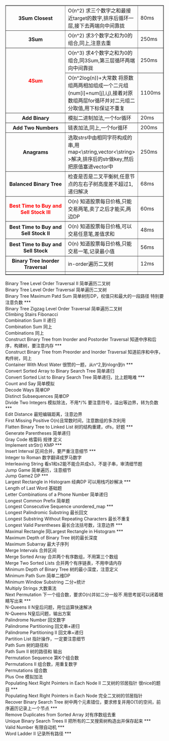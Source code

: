 
<table border="1">
<tr>
<th width = "300">3Sum Closest</th>		
<td>O(n^2) 求三个数字之和最接近target的数字,排序后循环一层,接下去两端向中间靠拢</td>
<td>80ms</td>
</tr>
<tr>
<th>3Sum</th>				
<td>O(n^2) 求3个数字之和为0的组合,同上,注意去重</td> 
<td>250ms</td>
</tr>
<tr>
<th rowspan="2"><font color="red">4Sum</font></th>
<td>O(n^3) 求4个数字之和为0的组合,同3Sum,第三层循环两端向中间靠拢</td>
<td>250ms</td>
</tr>
<tr>
<td>O(n^2log(n))+大常数 将原数组两两相加组成一个二元组(num[i]+num[j],i,j),接着对原数组两层for循环并对二元组二分取值,用下标保证不重复</td>
<td>1100ms</td>
</tr>
<tr>
<th>Add Binary</th>
<td>模拟二进制加法,一个for循环</td>
<td>20ms</td>
</tr>
<tr>
<th>Add Two Numbers</th>
<td>链表加法,同上,一个for循环</td>
<td>200ms</td>
</tr>
<tr>
<th>Anagrams</th>
<td>选取strs中由相同字符构成的串,用map<\string,vector<\string> >解决,排序后的str做key,然后把原值塞进vector中</td>
<td>250ms</td>
</tr>
<tr>
<th>Balanced Binary Tree</th>
<td>检查是否是二叉平衡树,任意节点的左右子树高度差不超过1,递归解决</td>
<td>68ms</td>
</tr>
<tr>
<th><font color="red">Best Time to Buy and Sell Stock III</font></th>
<td>O(n) 知道股票每日价格,只能交易两笔,卖了之后才能买,两边DP</td>
<td>60ms</td>
</tr>
<tr>
<th>Best Time to Buy and Sell Stock II</th>
<td>O(n) 知道股票每日价格,可以交易任意笔,差值求和</td>
<td>48ms</td>
</tr>
<tr>
<th>Best Time to Buy and Sell Stock </th>
<td>O(n) 知道股票每日价格,只能交易一笔,记录最小值</td>
<td>56ms</td>
</tr>
<tr>
<th>Binary Tree Inorder Traversal</th>
<td>in-order遍历二叉树</td>
<td>12ms</td>
</tr>
<tr>
<th></th>
<td></td>
<td></td>
</tr>
</table>
	 
		  
Binary Tree Level Order Traversal II	简单遍历二叉树  
Binary Tree Level Order Traversal	简单遍历二叉树  
Binary Tree Maximum Patd Sum		简单树形DP，权值只和最大的一段路径	特别要注意负数	***  
Binary Tree Zigzag Level Order Traversal	简单遍历二叉树	  
Climbing Stairs		Fibonacci  
Combination Sum II	递归  
Combination Sum		同上  
Combinations		同上  
Construct Binary Tree from Inorder and Postorder Traversal	知道中序和后序，构建树，要注意内存	***  
Construct Binary Tree from Preorder and Inorder Traversal	知道前序和中序，构件树，同上  
Container With Most Water	很赞的一题，从n^2,到nlogn到n		***  
Convert Sorted Array to Binary Search Tree	简单递归  
Convert Sorted List to Binary Search Tree	简单递归，比上题略难	***  
Count and Say			简单模拟  
Decode Ways			简单DP	  
Distinct Subsequences		简单DP  
Divide Two Integers		模拟除法，不用*/% 要注意符号，溢出等边界，转为负数	***  
Edit Distance			最短编辑距离，注意边界  
First Missing Positive		O(n)且常数时间，注意数组的多次利用  
Flatten Binary Tree to Linked List	树的结构重建，dfs，好题	***  
Generate Parentheses		简单递归  
Gray Code			格雷码 规律 定义  
Implement strStr()		KMP				***   
Insert Interval			区间合并，要严重注意细节	***  
Integer to Roman		数字翻译成罗马数字  
Interleaving String		看s1和s2能不能合并成s3，不是子串，审清细节题  
Jump Game			简单遍历，注意细节  
Jump Game2			DP				***  
Largest Rectangle in Histogram	经典DP	可以用栈巧妙解决	***   
Length of Last Word		基础题  
Letter Combinations of a Phone Number	简单递归  
Longest Common Prefix		简单题  
Longest Consecutive Sequence	unordered_map			***  
Longest Palindromic Substring	最长回文  
Longest Substring Without Repeating Characters	最长不重复  
Longest Valid Parentheses	最长合法括号数，注意边界	***  
Maximal Rectangle		同Largest Rectangle in Histogram ***  
Maximum Depth of Binary Tree	树的最长深度  
Maximum Subarray		最大子序列  
Merge Intervals			合并区间  
Merge Sorted Array		合并两个有序数组，不用第三个数组  
Merge Two Sorted Lists		合并两个有序链表，不用申请内存  
Minimum Depth of Binary Tree	树的最小深度，注意定义  
Minimum Path Sum		简单二维DP  
Minimum Window Substring	二分+统计  
Multiply Strings		大数乘法  
Next Permutation		下一个组合数，要求O(n)并如二分一般不	用思考就可以闭着眼睛写出来 ***  
N-Queens II			N皇后问题，用位运算快速解决  
N-Queens			N皇后问题，输出方案  
Palindrome Number		回文数字  
Palindrome Partitioning		回文串+递归  
Palindrome Partitioning II	回文串+递归  
Partition List			指针操作，一定要注意细节  
Path Sum			树的路径和  
Path Sum II			树的路径和 输出  
Permutation Sequence		第K个组合数  
Permutations II			组合数，用重复数字  
Permutations			组合数  
Plus One			模拟加法  
Populating Next Right Pointers in Each Node II	二叉树的邻居指针 很nice的题目			***  
Populating Next Right Pointers in Each Node	完全二叉树的邻居指针  
Recover Binary Search Tree		树中两个元素错位，要求修复并用O(1)的空间，前序遍历记录上一个节点 ***  
Remove Duplicates from Sorted Array	对有序数组去重  
Unique Binary Search Trees II		把所有的二叉搜索树构造出并保存起来	 ***  
Valid Number				有限自动机				 ***  
Word Ladder II				记录所有路径				 ***  
